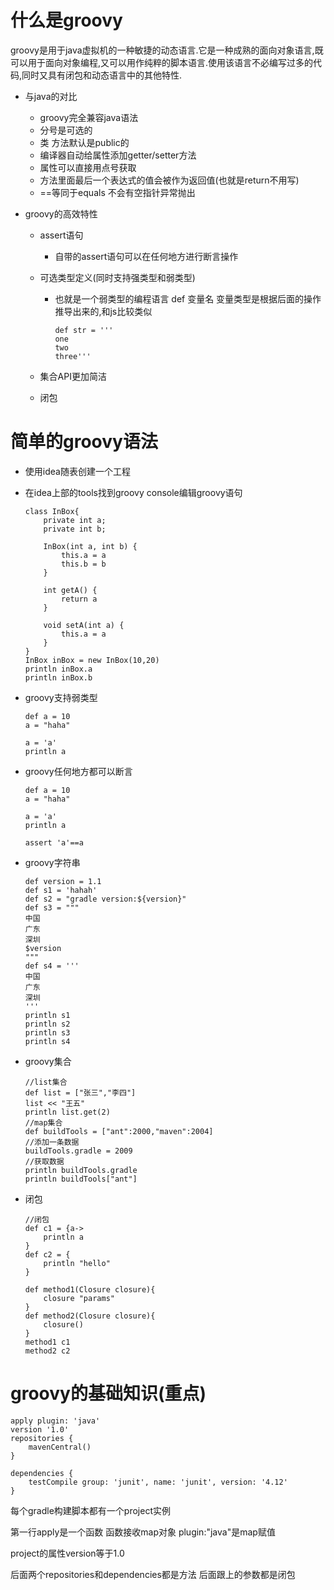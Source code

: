 # 什么是groovy

groovy是用于java虚拟机的一种敏捷的动态语言.它是一种成熟的面向对象语言,既可以用于面向对象编程,又可以用作纯粹的脚本语言.使用该语言不必编写过多的代码,同时又具有闭包和动态语言中的其他特性.

- 与java的对比

  - groovy完全兼容java语法
  - 分号是可选的
  - 类 方法默认是public的
  - 编译器自动给属性添加getter/setter方法
  - 属性可以直接用点号获取
  - 方法里面最后一个表达式的值会被作为返回值(也就是return不用写)
  - ==等同于equals  不会有空指针异常抛出

- groovy的高效特性

  - assert语句

    - 自带的assert语句可以在任何地方进行断言操作

  - 可选类型定义(同时支持强类型和弱类型)

    - 也就是一个弱类型的编程语言  def 变量名  变量类型是根据后面的操作推导出来的,和js比较类似

      ```
      def str = '''
      one
      two
      three'''
      ```

  - 集合API更加简洁

  - 闭包



# 简单的groovy语法

- 使用idea随表创建一个工程

- 在idea上部的tools找到groovy console编辑groovy语句

  ```
  class InBox{
      private int a;
      private int b;

      InBox(int a, int b) {
          this.a = a
          this.b = b
      }

      int getA() {
          return a
      }

      void setA(int a) {
          this.a = a
      }
  }
  InBox inBox = new InBox(10,20)
  println inBox.a
  println inBox.b
  ```

- groovy支持弱类型

  ```
  def a = 10
  a = "haha"

  a = 'a'
  println a
  ```

- groovy任何地方都可以断言

  ```
  def a = 10
  a = "haha"

  a = 'a'
  println a

  assert 'a'==a
  ```

- groovy字符串

  ```
  def version = 1.1
  def s1 = 'hahah'
  def s2 = "gradle version:${version}"
  def s3 = """
  中国
  广东
  深圳
  $version
  """
  def s4 = '''
  中国
  广东
  深圳
  '''
  println s1
  println s2
  println s3
  println s4
  ```

- groovy集合

  ```
  //list集合
  def list = ["张三","李四"]
  list << "王五"
  println list.get(2)
  //map集合
  def buildTools = ["ant":2000,"maven":2004]
  //添加一条数据
  buildTools.gradle = 2009
  //获取数据
  println buildTools.gradle
  println buildTools["ant"]
  ```

- 闭包

  ```
  //闭包
  def c1 = {a->
      println a
  }
  def c2 = {
      println "hello"
  }

  def method1(Closure closure){
      closure "params"
  }
  def method2(Closure closure){
      closure()
  }
  method1 c1
  method2 c2
  ```



# groovy的基础知识(重点)

```
apply plugin: 'java'
version '1.0'
repositories {
    mavenCentral()
}

dependencies {
    testCompile group: 'junit', name: 'junit', version: '4.12'
}
```

每个gradle构建脚本都有一个project实例

第一行apply是一个函数  函数接收map对象 plugin:"java"是map赋值

project的属性version等于1.0

后面两个repositories和dependencies都是方法 后面跟上的参数都是闭包


